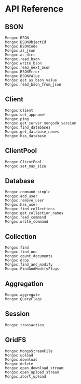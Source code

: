 
# API Reference

## BSON

```@docs
Mongoc.BSON
Mongoc.BSONObjectId
Mongoc.BSONCode
Mongoc.as_json
Mongoc.as_dict
Mongoc.read_bson
Mongoc.write_bson
Mongoc.read_next_bson
Mongoc.BSONError
Mongoc.BSONValue
Mongoc.get_as_bson_value
Mongoc.read_bson_from_json
```

## Client

```@docs
Mongoc.Client
Mongoc.set_appname!
Mongoc.ping
Mongoc.get_server_mongodb_version
Mongoc.find_databases
Mongoc.get_database_names
Mongoc.has_database
```

## ClientPool

```@docs
Mongoc.ClientPool
Mongoc.set_max_size
```

## Database

```@docs
Mongoc.command_simple
Mongoc.add_user
Mongoc.remove_user
Mongoc.has_user
Mongoc.find_collections
Mongoc.get_collection_names
Mongoc.read_command
Mongoc.write_command
```

## Collection

```@docs
Mongoc.find
Mongoc.find_one
Mongoc.count_documents
Mongoc.drop
Mongoc.find_and_modify
Mongoc.FindAndModifyFlags
```

## Aggregation

```@docs
Mongoc.aggregate
Mongoc.QueryFlags
```

## Session

```@docs
Mongoc.transaction
```

## GridFS

```@docs
Mongoc.MongoStreamFile
Mongoc.upload
Mongoc.download
Mongoc.delete
Mongoc.open_download_stream
Mongoc.open_upload_stream
Mongoc.abort_upload
```
